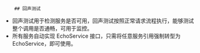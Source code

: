        ## 回声测试
* 回声测试用于检测服务是否可用，回声测试按照正常请求流程执行，能够测试整个调用是否通畅，可用于监控。
* 所有服务自动实现 EchoService 接口，只需将任意服务引用强制转型为 EchoService，即可使用。
